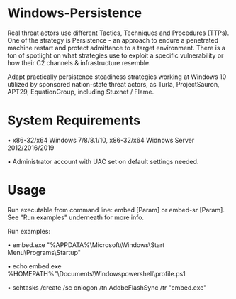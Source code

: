 # Windows-Persistence
Real threat actors use different Tactics, Techniques and Procedures (TTPs). One of the strategy is Persistence - an approach to endure a penetrated machine restart and protect admittance to a target environment. There is a ton of spotlight on what strategies use to exploit a specific vulnerability or how their C2 channels & infrastructure resemble.

Adapt practically persistence steadiness strategies working at Windows 10 utilized by sponsored nation-state threat actors, as Turla, ProjectSauron, APT29, EquationGroup, including Stuxnet / Flame.
# System Requirements
•	x86-32/x64 Windows 7/8/8.1/10, x86-32/x64 Widnows Server 2012/2016/2019

•	Administrator account with UAC set on default settings needed.
# Usage
Run executable from command line: embed [Param] or embed-sr [Param]. See "Run examples" underneath for more info.

Run examples:

•	embed.exe "%APPDATA%\Microsoft\Windows\Start Menu\Programs\Startup"

•	echo embed.exe %HOMEPATH%"\Documents\Windowspowershell\profile.ps1

•	schtasks /create /sc onlogon /tn AdobeFlashSync /tr "embed.exe"

